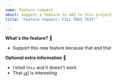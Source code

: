 ```yaml
---
name: Feature request
about: Suggest a feature to add to this project
title: 'Feature request: FILL THIS TEXT!'

---
```


**What's the feature?** 🧐

- Support this new feature because that and that

**Optional extra information** 🚀

- I tried `this` and it doesn't work
- That [url](https://github.com/qdm12/go-template) is interesting
